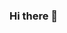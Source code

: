 ### Hi there 👋

<!--
**manishkhrn1/manishkhrn1** is a ✨ _special_ ✨ repository because its `README.md` (this file) appears on your GitHub profile.

Here are some ideas to get you started:

- 🔭 I’m currently working on my school project i.e. Adventure Chronicles(An adventure Game me and my colleagues are designing)
- 🌱 I’m currently learning C#, JavaScipt, CSS , HTML5 , SQL
- 👯 I’m looking to collaborate on ...
- 🤔 I’m looking for help with ...
- 💬 Ask me about ...
- 📫 How to reach me: ...
- 😄 Pronouns: ...
- ⚡ Fun fact: ...
-->
